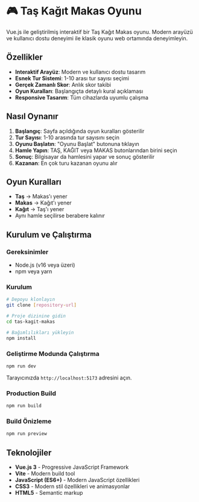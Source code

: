 # 🎮 Taş Kağıt Makas Oyunu

Vue.js ile geliştirilmiş interaktif bir Taş Kağıt Makas oyunu. Modern arayüzü ve kullanıcı dostu deneyimi ile klasik oyunu web ortamında deneyimleyin.

## Özellikler

- **Interaktif Arayüz**: Modern ve kullanıcı dostu tasarım
- **Esnek Tur Sistemi**: 1-10 arası tur sayısı seçimi
- **Gerçek Zamanlı Skor**: Anlık skor takibi
- **Oyun Kuralları**: Başlangıçta detaylı kural açıklaması
- **Responsive Tasarım**: Tüm cihazlarda uyumlu çalışma

## Nasıl Oynanır

1. **Başlangıç**: Sayfa açıldığında oyun kuralları gösterilir
2. **Tur Sayısı**: 1-10 arasında tur sayısını seçin
3. **Oyunu Başlatın**: "Oyunu Başlat" butonuna tıklayın
4. **Hamle Yapın**: TAŞ, KAĞIT veya MAKAS butonlarından birini seçin
5. **Sonuç**: Bilgisayar da hamlesini yapar ve sonuç gösterilir
6. **Kazanan**: En çok turu kazanan oyunu alır

## Oyun Kuralları

- **Taş** → Makas'ı yener
- **Makas** → Kağıt'ı yener
- **Kağıt** → Taş'ı yener
- Aynı hamle seçilirse berabere kalınır

## Kurulum ve Çalıştırma

### Gereksinimler

- Node.js (v16 veya üzeri)
- npm veya yarn

### Kurulum

```bash
# Depoyu klonlayın
git clone [repository-url]

# Proje dizinine gidin
cd tas-kagit-makas

# Bağımlılıkları yükleyin
npm install
```

### Geliştirme Modunda Çalıştırma

```bash
npm run dev
```

Tarayıcınızda `http://localhost:5173` adresini açın.

### Production Build

```bash
npm run build
```

### Build Önizleme

```bash
npm run preview
```

## Teknolojiler

- **Vue.js 3** - Progressive JavaScript Framework
- **Vite** - Modern build tool
- **JavaScript (ES6+)** - Modern JavaScript özellikleri
- **CSS3** - Modern stil özellikleri ve animasyonlar
- **HTML5** - Semantic markup

